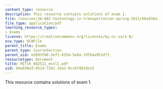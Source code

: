 ```yaml
---
content_type: resource
description: This resource contains solutions of exam 1.
file: /courses/16-682-technology-in-transportation-spring-2011/b6a938a3d51d72dc1ba20cc67d81de15_MIT16_682S11_exsl1.pdf
file_type: application/pdf
learning_resource_types:
- Exams
license: https://creativecommons.org/licenses/by-nc-sa/4.0/
ocw_type: OCWFile
parent_title: Exams
parent_type: CourseSection
parent_uid: e2693f08-3ef1-6354-5e64-7d7b4a953df3
resourcetype: Document
title: MIT16_682S11_exsl1.pdf
uid: b6a938a3-d51d-72dc-1ba2-0cc67d81de15
---
```

This resource contains solutions of exam 1.
